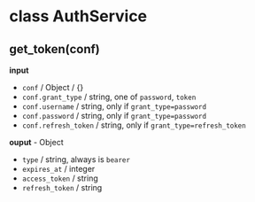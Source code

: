 # class AuthService

## get_token(conf)

**input**

* `conf` / Object / {}
* `conf.grant_type` / string, one of `password`, `token`
* `conf.username` / string, only if `grant_type=password`
* `conf.password` / string, only if `grant_type=password`
* `conf.refresh_token` /  string, only if `grant_type=refresh_token`

**ouput** - Object

* `type` / string, always is `bearer`
* `expires_at` / integer
* `access_token` / string
* `refresh_token` / string
